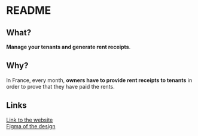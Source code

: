 # README
<h2>What?</h2>
<strong>Manage your tenants and generate rent receipts</strong>.<br>

<h2>Why?</h2>
In France, every month, <strong>owners have to provide rent receipts to tenants</strong> in order to prove that they have paid the rents.

<h2>Links</h2>
<a href="https://quittance-loyer.herokuapp.com/" target="_blank">Link to the website</a><br>
<a href="https://www.figma.com/proto/eM0zqCk6v4bJ9PZWG68yy3/Quittance?page-id=0%3A1&type=design&node-id=0-3&viewport=169%2C195%2C0.17&t=tBtuuKceMpRowRey-1&scaling=min-zoom&mode=design" target="_blank">Figma of the design</a>
